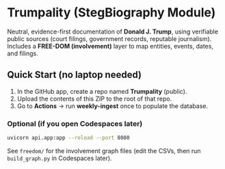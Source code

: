 # Trumpality (StegBiography Module)

Neutral, evidence-first documentation of **Donald J. Trump**, using verifiable public sources
(court filings, government records, reputable journalism). Includes a **FREE-DOM (involvement)** layer
to map entities, events, dates, and filings.

## Quick Start (no laptop needed)
1) In the GitHub app, create a repo named **Trumpality** (public).
2) Upload the contents of this ZIP to the root of that repo.
3) Go to **Actions** → run **weekly-ingest** once to populate the database.

### Optional (if you open Codespaces later)
```bash
uvicorn api.app:app --reload --port 8080
```

See `freedom/` for the involvement graph files (edit the CSVs, then run `build_graph.py` in Codespaces later).
